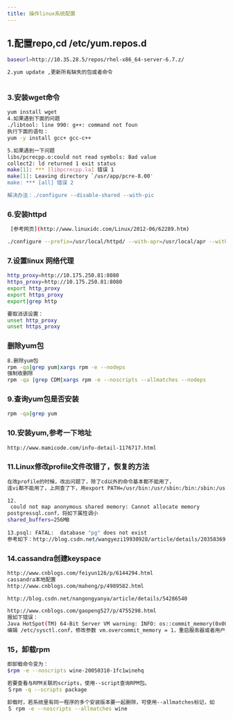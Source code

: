 ```yaml
---
title: 操作linux系统配置
---
```


## 1.配置repo,cd /etc/yum.repos.d

``` bash
baseurl=http://10.35.28.5/repos/rhel-x86_64-server-6.7.z/

2.yum update ,更新所有缺失的包或者命令 



```



### 3.安装wget命令

``` bash
yum install wget
4.如果遇到下面的问题
./libtool: line 990: g++: command not foun
执行下面的语句：
yum -y install gcc+ gcc-c++

5.如果遇到一下问题
libs/pcrecpp.o:could not read symbols: Bad value
collect2: ld returned 1 exit status
make[1]: *** [libpcrecpp.la] 错误 1
make[1]: Leaving directory `/usr/app/pcre-8.00'
make: *** [all] 错误 2

解决办法：./configure --disable-shared --with-pic   
```


### 6.安装httpd

``` bash
 [参考网页](http://www.linuxidc.com/Linux/2012-06/62289.htm)

./configure --prefix=/usr/local/httpd/ --with-apr=/usr/local/apr --with-apr-util=/usr/local/apr-util/ -with-pcre=/usr/local/pcre/
```


### 7.设置linux 网络代理

``` bash
http_proxy=http://10.175.250.81:8080
https_proxy=http://10.175.250.81:8080
export http_proxy
export https_proxy
export|grep http

要取消该设置：
unset http_proxy
unset https_proxy
```

### 删除yum包

``` bash
8.删除yum包
rpm -qa|grep yum|xargs rpm -e --nodeps
强制收删除
rpm -qa |grep CDM|xargs rpm -e --noscripts --allmatches --nodeps
```



### 9.查询yum包是否安装
``` bash
rpm -qa|grep yum
```
### 10.安装yum,参考一下地址
``` bash
http://www.mamicode.com/info-detail-1176717.html
```

### 11.Linux修改profile文件改错了，恢复的方法
``` bash
在改profile的时候，改出问题了，除了cd以外的命令基本都不能用了，
连vi都不能用了，上网查了下，用export PATH=/usr/bin:/usr/sbin:/bin:/sbin:/usr/X11R6/bin

12.
 could not map anonymous shared memory: Cannot allocate memory
postgressql.conf，将如下属性调小
shared_buffers=256MB
     
13.psql: FATAL:  database "pg" does not exist
参考如下：http://blog.csdn.net/wangyezi19930928/article/details/20358369
```
###  14.cassandra创建keyspace
``` bash
http://www.cnblogs.com/feiyun126/p/6144294.html
cassandra本地配置
http://www.cnblogs.com/maheng/p/4989582.html

http://blog.csdn.net/nangongyanya/article/details/54286540

http://www.cnblogs.com/gaopeng527/p/4755298.html
报如下错误：
Java HotSpot(TM) 64-Bit Server VM warning: INFO: os::commit_memory(0x00000000cba00000, 878706688, 0) failed; error='Cannot allocate memory' (errno=12)
编辑 /etc/sysctl.conf，修改参数 vm.overcommit_memory = 1，重启服务器或者用户重新登录
```
### 15，卸载rpm  
``` bash
即卸载命令变为：
$rpm -e --noscripts wine-20050310-1fc1winehq

若要查看与RPM关联的scripts，使用--script查询RPM包。
＄rpm -q --scripts package

卸载时，若系统里有同一程序的多个安装版本要一起删除，可使用--allmatches标记，如
＄ rpm -e --noscripts --allmatches wine
```






